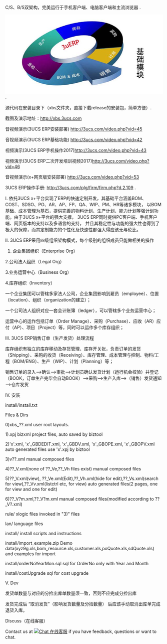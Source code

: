 C/S、B/S双架构，完美运行于手机客户端、电脑客户端和主流浏览器 .

![](imgs/ad01.jpg).

源代码在安装目录下（xbs文件夹，直接下载release的安装包，简单方便）.

截图及演示地址：http://xbs.3ucs.com

音视频演示(3UCS ERP安装部署) http://3ucs.com/video.php?vid=45

音视频演示(3UCS ERP基础功能) http://3ucs.com/video.php?vid=42

视频演示(3UCS ERP手机操作2017)http://3ucs.com/video.php?vid=43

视频演示(3UCS ERP二次开发培训视频2017)http://3ucs.com/video.php?vid=46

音视频演示(x+网页版安装部署) http://3ucs.com/video.php?vid=53

3UCS ERP操作手册: http://3ucs.com/plg/firm/firm.php?d.2.109 .

I. 依托3UCS x+平台实现了ERP的快速定制开发，其基础平台涵盖BOM、COST、SDSO、PO、AR、AP、FP、QA、WIP、PM、HR等诸多模块， 以BOM基础、成本管理为基石，提供完善的物料计划、生产计划、能力计划等强计划功能。由于3UCS x+平台的强大支撑， 3UCS ERP同时提供PC客户端、手机客户端、网页版本的支持以及多语言的支持， 并且其稳定性与功能的强大性也得到了极大的保障，而其定制能力的个性化及快速性都强大得应该无与伦比。

II. 3UCS ERP采用四级组织架构模式，每个级别的组织成员只能做相关的操作

1. 企业集团组织（Enterprise Org）

2.公司法人组织（Legal Org）

3.业务运营中心（Business Org）

4.库存组织（Inventory）

一个企业集团可以管辖多家法人公司，企业集团影响到雇员（employee）、位置（location）、组织（organization的建立）；

一个公司法人组织对应一套会计账簿（ledger），可以管辖多个业务运营中心；

运营中心的运作包括订单（Order Manage）、采购（Purchase）、应收（AR）应付（AP）、项目（Project）等，同时可以运作多个库存组织；

III. 3UCS ERP销售订单（生产发货）处理流程

库存组织有独立的库存移动及存货管理、库存开关张，负责订单的发货（Shipping）、采购的收货（Receiving）、库存管理、成本管理与控制、物料/工程（BOM/ENG）、生产（WIP）、计划（Planning）等；

销售订单的录入——>确认——>审批——>计划员确认发货计划（运行机会校验）并登记（BOOK，订单生产完毕会自动BOOK）——>采购——>生产入库——>（销售）发货通知——>仓库发货

IV. 安装

install/install.txt

Files & Dirs

0)xbs_??.xml
	user root layouts.
	
1).xpj
	bizxml project files, auto saved by biztool
	
2)'x'.xml, 'x'_GBDEDIT.xml, 'x'_GBDV.xml, 'x'_GBOPE.xml, 'x'_GBOPV.xml
	auto generated files use 'x'.xpj by biztool
	
3)v??.xml manual 
	composed files
	
4)??_V.xml(none of ??_Ve,??_Vh files exist)
	manual composed files
	
5)??_V.xml(view), ??_Ve.xml(Edit),??_Vh.xml(hide for edit),??_Vs.xml(search for view),??_Vv.xml(listctrl etc, for view)
	auto generated files(2 pages, one for view and one for edit)
	
6)??_V?m.xml,??_V?m.xml
	manual composed files(modified according to ??_V?.xml)
	
rule/		xlogic files invoked in "3)" files

lan/		language files

install/	install scripts and instructions

install/import_example.zip	Demo data(xyz9g.xls,bom_resource.xls,customer.xls,poQuote.xls,sdQuote.xls) and examples for import 

install/orderNoYearMon.sql	sql for OrderNo only with Year and Month

install/costUpgrade	sql for cost upgrade

V. Dev

发货单数量与对应的分捡出库单数量须一致，否则不应完成分捡出库

发货完成后 “取消发货”（影响发货数量及分捡数量） 后应该手动取消出库单完成退货入库。

Discuss（在线客服）

Contact us at <a href="http://3ucs.com/xchat/index.php?enterurl=http%3A%2F%2Fgithub.erp.3ucs.com%2F"><img src="http://3ucs.com/images/livechat.png" alt="Chat 在线客服"/></a> if you have feedback, questions or want to chat. 
